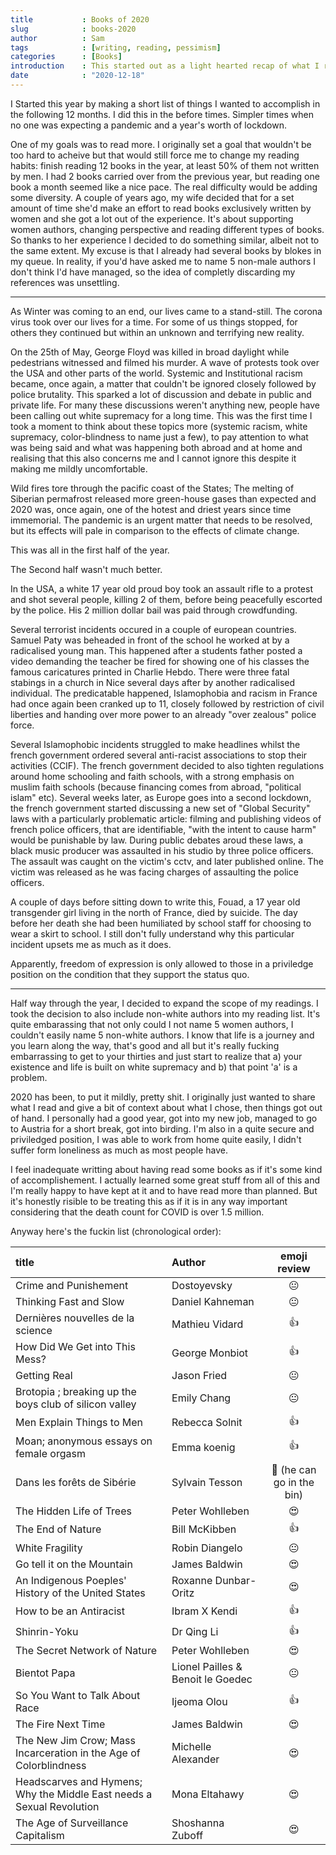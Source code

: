```yaml
---
title           : Books of 2020
slug            : books-2020
author          : Sam
tags            : [writing, reading, pessimism]
categories      : [Books]
introduction    : This started out as a light hearted recap of what I read and quickly devolved into a bit of a train wreck. Sorry.
date            : "2020-12-18"
---
```


I Started this year by making a short list of things I wanted to accomplish in the following 12 months. I did this in the before times. Simpler times when no one was expecting a pandemic and a year's worth of lockdown. 

One of my goals was to read more. I originally set a goal that wouldn't be too hard to acheive but that would still force me to change my reading habits: finish reading 12 books in the year, at least 50% of them not written by men. I had 2 books carried over from the previous year, but reading one book a month seemed like a nice pace. The real difficulty would be adding some diversity. A couple of years ago, my wife decided that for a set amount of time she'd make an effort to read books exclusively written by women and she got a lot out of the experience. It's about supporting women authors, changing perspective and reading different types of books. So thanks to her experience I decided to do something similar, albeit not to the same extent. My excuse is that I already had several books by blokes in my queue. In reality, if you'd have asked me to name 5 non-male authors I don't think I'd have managed, so the idea of completly discarding my references was unsettling.

---

As Winter was coming to an end, our lives came to a stand-still. The corona virus took over our lives for a time. For some of us things stopped, for others they continued but within an unknown and terrifying new reality.

On the 25th of May, George Floyd was killed in broad daylight while pedestrians witnessed and filmed his murder. A wave of protests took over the USA and other parts of the world. Systemic and Institutional racism became, once again, a matter that couldn't be ignored closely followed by police brutality. This sparked a lot of discussion and debate in public and private life. For many these discussions weren't anything new, people have been calling out white supremacy for a long time. This was the first time I took a moment to think about these topics more (systemic racism, white supremacy, color-blindness to name just a few), to pay attention to what was being said and what was happening both abroad and at home and realising that this also concerns me and I cannot ignore this despite it making me mildly uncomfortable.

Wild fires tore through the pacific coast of the States; The melting of Siberian permafrost released more green-house gases than expected and 2020 was, once again, one of the hotest and driest years since time immemorial. The pandemic is an urgent matter that needs to be resolved, but its effects will pale in comparison to the effects of climate change.

This was all in the first half of the year.

The Second half wasn't much better.

In the USA, a white 17 year old proud boy took an assault rifle to a protest and shot several people, killing 2 of them, before being peacefully escorted by the police. His 2 million dollar bail was paid through crowdfunding.

Several terrorist incidents occured in a couple of european countries. Samuel Paty was beheaded in front of the school he worked at by a radicalised young man. This happened after a students father posted a video demanding the teacher be fired for showing one of his classes the famous caricatures printed in Charlie Hebdo. There were three fatal stabings in a church in Nice several days after by another radicalised individual. The predicatable happened, Islamophobia and racism in France had once again been cranked up to 11, closely followed by restriction of civil liberties and handing over more power to an already "over zealous" police force.

Several Islamophobic incidents struggled to make headlines whilst the french government ordered several anti-racist associations to stop their activities (CCIF). The french government decided to also tighten regulations around home schooling and faith schools, with a strong emphasis on muslim faith schools (because financing comes from abroad, "political islam" etc). Several weeks later, as Europe goes into a second lockdown, the french government started discussing a new set of "Global Security" laws with a particularly problematic article: filming and publishing videos of french police officers, that are identifiable, "with the intent to cause harm" would be punishable by law. During public debates aroud these laws, a black music producer was assaulted in his studio by three police officers. The assault was caught on the victim's cctv, and later published online. The victim was released as he was facing charges of assaulting the police officers.  

A couple of days before sitting down to write this, Fouad, a 17 year old transgender girl living in the north of France, died by suicide. The day before her death she had been humiliated by school staff for choosing to wear a skirt to school. I still don't fully understand why this particular incident upsets me as much as it does.

Apparently, freedom of expression is only allowed to those in a priviledge position on the condition that they support the status quo.

---

Half way through the year, I decided to expand the scope of my readings. I took the decision to also include non-white authors into my reading list. It's quite embarassing that not only could I not name 5 women authors, I couldn't easily name 5 non-white authors. I know that life is a journey and you learn along the way, that's good and all but it's really fucking embarrassing to get to your thirties and just start to realize that a) your existence and life is built on white supremacy and b) that point 'a' is a problem.

2020 has been, to put it mildly, pretty shit. I originally just wanted to share what I read and give a bit of context about what I chose, then things got out of hand. I personally had a good year, got into my new job, managed to go to Austria for a short break, got into birding. I'm also in a quite secure and priviledged position, I was able to work from home quite easily, I didn't suffer form loneliness as much as most people have.

I feel inadequate writting about having read some books as if it's some kind of accomplishement. I actually learned some great stuff from all of this and I'm really happy to have kept at it and to have read more than planned. But it's honestly risible to be treating this as if it is in any way important considering that the death count for COVID is over 1.5 million.

Anyway here's the fuckin list (chronological order):

|title   |Author   |emoji review   
|:---  |:---   |:---:   |
|Crime and Punishement | Dostoyevsky| 😐|
|Thinking Fast and Slow | Daniel Kahneman| 😐|
|Dernières nouvelles de la science | Mathieu Vidard|👍|
|How Did We Get into This Mess? | George Monbiot| 👍|
|Getting Real | Jason Fried| 😐|
|Brotopia ; breaking up the boys club of silicon valley | Emily Chang| 😐|
|Men Explain Things to Men | Rebecca Solnit| 👍|
|Moan; anonymous essays on female orgasm | Emma koenig| 👍|
|Dans les forêts de Sibérie | Sylvain Tesson|🙁 (he can go in the bin)|
|The Hidden Life of Trees | Peter Wohlleben|😍|
|The End of Nature | Bill McKibben| 👍|
|White Fragility | Robin Diangelo| 😐|
|Go tell it on the Mountain | James Baldwin| 😍|
|An Indigenous Poeples' History of the United States | Roxanne Dunbar-Oritz| 😍|
|How to be an Antiracist | Ibram X Kendi| 👍|
|Shinrin-Yoku | Dr Qing Li|👍
|The Secret Network of Nature | Peter Wohlleben |😍|
|Bientot Papa | Lionel Pailles & Benoit le Goedec| 😐|
|So You Want to Talk About Race | Ijeoma Olou| 👍|
|The Fire Next Time | James Baldwin| 😍|
|The New Jim Crow; Mass Incarceration in the Age of Colorblindness | Michelle Alexander| 😍|
|Headscarves and Hymens; Why the Middle East needs a Sexual Revolution | Mona Eltahawy| 😍|
|The Age of Surveillance Capitalism | Shoshanna Zuboff| 😍 |